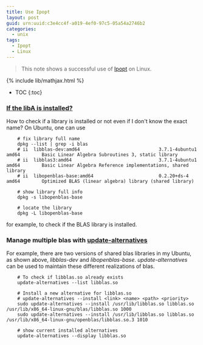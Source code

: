 ```yaml
---
title: Use Ipopt
layout: post
guid: urn:uuid:c3e4cc4f-a019-4ef0-97c5-05a54a2746b2
categories:
  - unix
tags:
  - Ipopt
  - Linux
---
```


> This note shows a successful use of [Ipopt](https://coin-or.github.io/Ipopt/index.html) on Linux.

{% include lib/mathjax.html %}

* TOC
{:toc}

### [If the libA is installed?](https://www.ostechnix.com/how-to-find-if-a-package-is-installed-or-not-in-linux-and-unix/)

How to check if a library is installed or not even if I don't know the exact name? On Ubuntu, one can use 
```
    # fix library full name
    dpkg --list | grep -i blas
    # ii  libblas-dev:amd64                             3.7.1-4ubuntu1                                  amd64        Basic Linear Algebra Subroutines 3, static library
    # ii  libblas3:amd64                                3.7.1-4ubuntu1                                  amd64        Basic Linear Algebra Reference implementations, shared library
    # ii  libopenblas-base:amd64                        0.2.20+ds-4                                     amd64        Optimized BLAS (linear algebra) library (shared library)

    # show library full info
    dpkg -s libopenblas-base

    # locate the library
    dpkg -L libopenblas-base
```
for example, to check if the BLAS library is installed.

### Manage multiple blas with [update-alternatives](https://damien.clauzel.eu/post/2005/02/12/Tutoriel-pour-update-alternativesP)

For example, there are two versions of shared blas libraries in my Ubuntu, as shown above, *libblas-dev* and *libopenblas-base*.
*update-alternatives* can be used to maintain these different realizations of blas.

```
    # To check if libblas.so already exists
    update-alternatives --list libblas.so

    # Install a new alternative for libblas.so
    # update-alternatives --install <link> <name> <path> <priority>
    sudo update-alternatives --install /usr/lib/libblas.so libblas.so /usr/lib/x86_64-linux-gnu/blas/libblas.so 1000
    sudo update-alternatives --install /usr/lib/libblas.so libblas.so /usr/lib/x86_64-linux-gnu/openblas/libblas.so.3 1010

    # show current installed alternatives
    update-alternatives --display libblas.so
```
